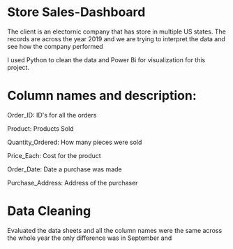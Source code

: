 # Store Sales-Dashboard

The client is an electornic company that has store in multiple US states. The records are across the year 2019 and we are trying to interpret the data and see how the company performed

I used Python to clean the data and Power Bi for visualization for this project.

# Column names and description:

Order_ID: ID's for all the orders

Product: Products Sold

Quantity_Ordered: How many pieces were sold

Price_Each: Cost for the product

Order_Date: Date a purchase was made

Purchase_Address: Address of the purchaser

# Data Cleaning

Evaluated the data sheets and all the column names were the same across the whole year the only difference was in September and 
